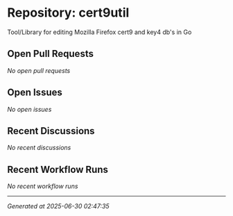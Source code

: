 # Repository: cert9util

Tool/Library for editing Mozilla Firefox cert9 and key4 db's in Go

## Open Pull Requests


*No open pull requests*


## Open Issues


*No open issues*


## Recent Discussions


*No recent discussions*


## Recent Workflow Runs


*No recent workflow runs*


---
*Generated at 2025-06-30 02:47:35*
